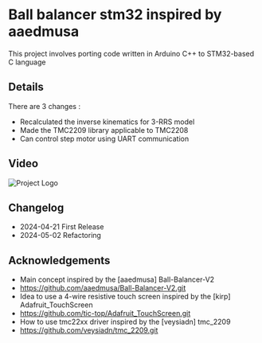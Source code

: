 # Ball balancer stm32 inspired by aaedmusa

This project involves porting code written in Arduino C++ to STM32-based C language

## Details
There are 3 changes : 
 - Recalculated the inverse kinematics for 3-RRS model
 - Made the TMC2209 library applicable to TMC2208
 - Can control step motor using UART communication

## Video
![Project Logo](ball-balancer-test.gif)

## Changelog
- 2024-04-21 First Release
- 2024-05-02 Refactoring

## Acknowledgements
- Main concept inspired by the [aaedmusa] Ball-Balancer-V2
- https://github.com/aaedmusa/Ball-Balancer-V2.git
- Idea to use a 4-wire resistive touch screen inspired by the [kirp] Adafruit_TouchScreen
- https://github.com/tic-top/Adafruit_TouchScreen.git
- How to use tmc22xx driver inspired by the [veysiadn] tmc_2209
- https://github.com/veysiadn/tmc_2209.git
